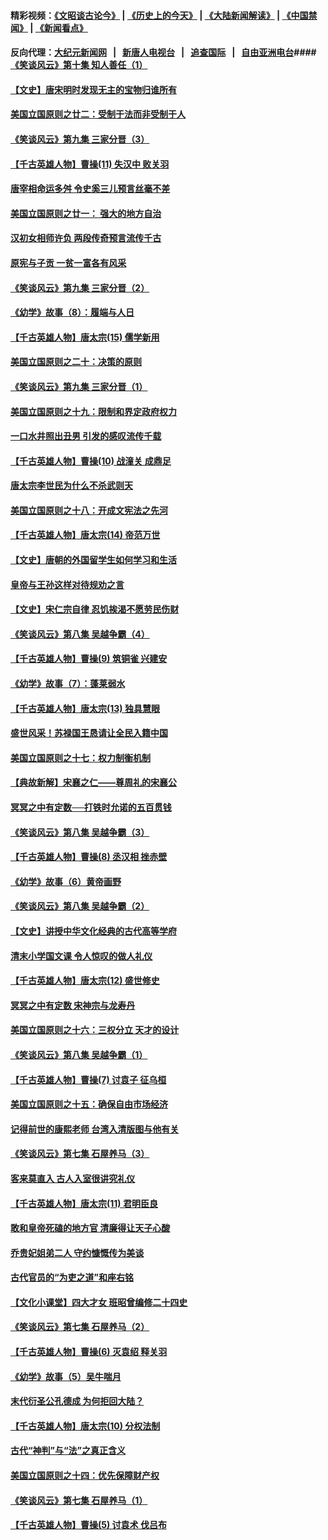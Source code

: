 #### 精彩视频：[《文昭谈古论今》](http://95.179.137.68/wenzhao) | [《历史上的今天》](http://95.179.137.68/today-in-history) | [《大陆新闻解读》](http://95.179.137.68/ntdtv-comedy) | [《中国禁闻》](http://95.179.137.68/ntdtv-news) | [《新闻看点》](http://95.179.137.68/news-insight) 

 #### 反向代理：[大纪元新闻网](http://95.179.137.68:10080/) &nbsp;&nbsp;|&nbsp;&nbsp; [新唐人电视台](http://95.179.137.68:8000/) &nbsp;&nbsp;|&nbsp;&nbsp; [追查国际](http://95.179.137.68:10010/) &nbsp;&nbsp;|&nbsp;&nbsp; [自由亚洲电台](http://95.179.137.68:9800/)#### [《笑谈风云》第十集 知人善任（1）](../pages/nsc975/n11032532.md?t=02161321) 

#### [【文史】唐宋明时发现无主的宝物归谁所有](../pages/nsc975/n11036075.md?t=02161321) 

#### [美国立国原则之廿二：受制于法而非受制于人](../pages/nsc975/n11038266.md?t=02161321) 

#### [《笑谈风云》第九集 三家分晋（3）](../pages/nsc975/n11028646.md?t=02161321) 

#### [【千古英雄人物】曹操(11) 失汉中 败关羽](../pages/nsc975/n7783328.md?t=02161321) 

#### [唐宰相命运多舛 令史奚三儿预言丝毫不差](../pages/nsc975/n334750.md?t=02161321) 

#### [美国立国原则之廿一： 强大的地方自治](../pages/nsc975/n11036069.md?t=02161321) 

#### [汉初女相师许负 两段传奇预言流传千古](../pages/nsc975/n11035453.md?t=02161321) 

#### [原宪与子贡 一贫一富各有风采](../pages/nsc975/n11013094.md?t=02161321) 

#### [《笑谈风云》第九集 三家分晋（2）](../pages/nsc975/n11028610.md?t=02161321) 

#### [《幼学》故事（8）：履端与人日](../pages/nsc975/n10990550.md?t=02161321) 

#### [【千古英雄人物】唐太宗(15) 儒学新用](../pages/nsc975/n8046225.md?t=02161321) 

#### [美国立国原则之二十：决策的原则](../pages/nsc975/n11034691.md?t=02161321) 

#### [《笑谈风云》第九集 三家分晋（1）](../pages/nsc975/n11028591.md?t=02161321) 

#### [美国立国原则之十九：限制和界定政府权力](../pages/nsc975/n11023895.md?t=02161321) 

#### [一口水井照出丑男 引发的感叹流传千载](../pages/nsc975/n11004598.md?t=02161321) 

#### [【千古英雄人物】曹操(10) 战潼关 成鼎足](../pages/nsc975/n7779963.md?t=02161321) 

#### [唐太宗李世民为什么不杀武则天](../pages/nsc975/n11034040.md?t=02161321) 

#### [美国立国原则之十八：开成文宪法之先河](../pages/nsc975/n11008526.md?t=02161321) 

#### [【千古英雄人物】唐太宗(14) 帝范万世](../pages/nsc975/n8034234.md?t=02161321) 

#### [【文史】唐朝的外国留学生如何学习和生活](../pages/nsc975/n11010825.md?t=02161321) 

#### [皇帝与王孙这样对待规劝之言](../pages/nsc975/n10994666.md?t=02161321) 

#### [【文史】宋仁宗自律 忍饥挨渴不愿劳民伤财](../pages/nsc975/n10997349.md?t=02161321) 

#### [《笑谈风云》第八集 吴越争霸（4）](../pages/nsc975/n11010924.md?t=02161321) 

#### [【千古英雄人物】曹操(9) 筑铜雀 兴建安](../pages/nsc975/n7662497.md?t=02161321) 

#### [《幼学》故事（7）：蓬莱弱水](../pages/nsc975/n10990547.md?t=02161321) 

#### [【千古英雄人物】唐太宗(13) 独具慧眼](../pages/nsc975/n8034179.md?t=02161321) 

#### [盛世风采！苏禄国王恳请让全民入籍中国](../pages/nsc975/n10992284.md?t=02161321) 

#### [美国立国原则之十七：权力制衡机制](../pages/nsc975/n11002624.md?t=02161321) 

#### [【典故新解】宋襄之仁——尊周礼的宋襄公](../pages/nsc975/n11018653.md?t=02161321) 

#### [冥冥之中有定数──打铁时允诺的五百贯钱](../pages/nsc975/n334213.md?t=02161321) 

#### [《笑谈风云》第八集 吴越争霸（3）](../pages/nsc975/n11010889.md?t=02161321) 

#### [【千古英雄人物】曹操(8) 丞汉相 挫赤壁](../pages/nsc975/n7662490.md?t=02161321) 

#### [《幼学》故事（6）黄帝画野](../pages/nsc975/n10990546.md?t=02161321) 

#### [《笑谈风云》第八集 吴越争霸（2）](../pages/nsc975/n10996834.md?t=02161321) 

#### [【文史】讲授中华文化经典的古代高等学府](../pages/nsc975/n11003895.md?t=02161321) 

#### [清末小学国文课 令人惊叹的做人礼仪](../pages/nsc975/n10980226.md?t=02161321) 

#### [【千古英雄人物】唐太宗(12) 盛世修史](../pages/nsc975/n8034115.md?t=02161321) 

#### [冥冥之中有定数 宋神宗与龙寿丹](../pages/nsc975/n11008770.md?t=02161321) 

#### [美国立国原则之十六：三权分立 天才的设计](../pages/nsc975/n10991293.md?t=02161321) 

#### [《笑谈风云》第八集 吴越争霸（1）](../pages/nsc975/n10987751.md?t=02161321) 

#### [【千古英雄人物】曹操(7) 讨袁子 征乌桓](../pages/nsc975/n7662459.md?t=02161321) 

#### [美国立国原则之十五：确保自由市场经济](../pages/nsc975/n10957715.md?t=02161321) 

#### [记得前世的康熙老师 台湾入清版图与他有关](../pages/nsc975/n11004761.md?t=02161321) 

#### [《笑谈风云》第七集 石屋养马（3）](../pages/nsc975/n10964155.md?t=02161321) 

#### [客来莫直入 古人入室很讲究礼仪](../pages/nsc975/n11002636.md?t=02161321) 

#### [【千古英雄人物】唐太宗(11) 君明臣良](../pages/nsc975/n8030388.md?t=02161321) 

#### [敢和皇帝死磕的地方官 清廉得让天子心酸](../pages/nsc975/n10999336.md?t=02161321) 

#### [乔贵妃姐弟二人 守约慷慨传为美谈](../pages/nsc975/n10842491.md?t=02161321) 

#### [古代官员的“为吏之道”和座右铭](../pages/nsc975/n10989890.md?t=02161321) 

#### [【文化小课堂】四大才女 班昭曾编修二十四史](../pages/nsc975/n10996143.md?t=02161321) 

#### [《笑谈风云》第七集 石屋养马（2）](../pages/nsc975/n10964109.md?t=02161321) 

#### [【千古英雄人物】曹操(6) 灭袁绍 释关羽](../pages/nsc975/n7662436.md?t=02161321) 

#### [《幼学》故事（5）吴牛喘月](../pages/nsc975/n10806013.md?t=02161321) 

#### [末代衍圣公孔德成 为何拒回大陆？](../pages/nsc975/n10992548.md?t=02161321) 

#### [【千古英雄人物】唐太宗(10) 分权法制](../pages/nsc975/n8025970.md?t=02161321) 

#### [古代“神判”与“法”之真正含义](../pages/nsc975/n10982291.md?t=02161321) 

#### [美国立国原则之十四：优先保障财产权](../pages/nsc975/n10954086.md?t=02161321) 

#### [《笑谈风云》第七集 石屋养马（1）](../pages/nsc975/n10964072.md?t=02161321) 

#### [【千古英雄人物】曹操(5) 讨袁术 伐吕布](../pages/nsc975/n7637126.md?t=02161321) 

